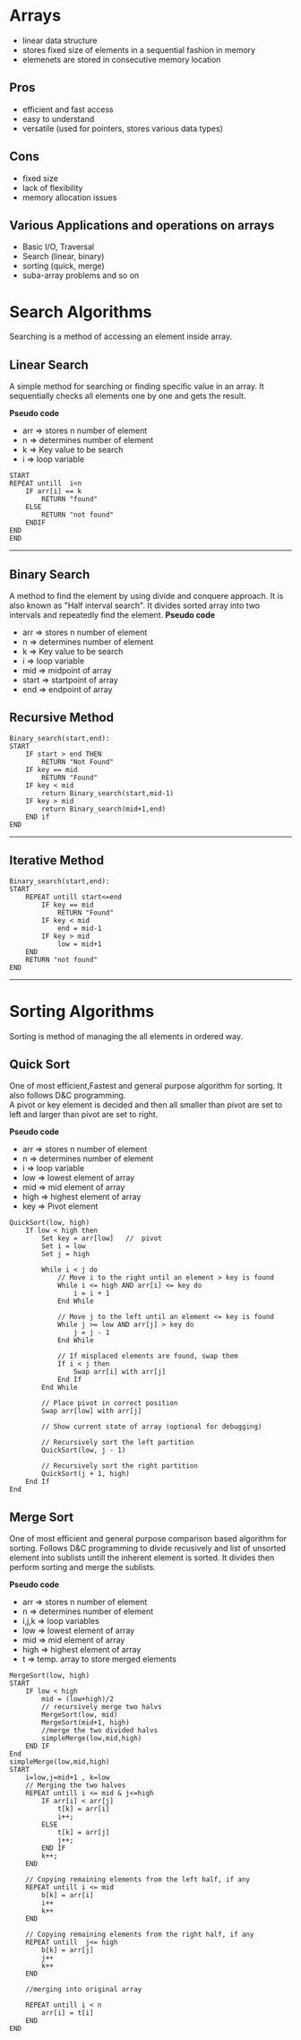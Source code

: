 # Arrays
- linear data structure
- stores fixed size of elements in a sequential fashion in memory
- elemenets are stored in consecutive memory location

## Pros

- efficient and fast access
- easy to understand
- versatile (used for pointers, stores various data types)

## Cons

- fixed size
- lack of flexibility
- memory allocation issues

## Various Applications and operations on arrays

- Basic I/O, Traversal
- Search (linear, binary)
- sorting (quick, merge)
- suba-array problems and so on

# Search Algorithms

Searching is a method of accessing an element inside array.

## Linear Search

A simple method for searching or finding specific value in an array. It sequentially checks all elements one by one and gets the result.

**Pseudo code**

- arr => stores n number of element
- n => determines number of element
- k => Key value to be search
- i => loop variable

```
START
REPEAT untill  i<n
    IF arr[i] == k
        RETURN "found"
    ELSE
        RETURN "not found"
    ENDIF
END
END
```

---

## Binary Search

A method to find the element by using divide and conquere approach. It is also known as "Half interval search". It divides sorted array into two intervals and repeatedly find the element.
**Pseudo code**

- arr => stores n number of element
- n => determines number of element
- k => Key value to be search
- i => loop variable
- mid => midpoint of array
- start => startpoint of array
- end => endpoint of array

## Recursive Method

```
Binary_search(start,end):
START
    IF start > end THEN
        RETURN "Not Found"
    IF key == mid
        RETURN "Found"
    IF key < mid
        return Binary_search(start,mid-1)
    IF key > mid
        return Binary_search(mid+1,end)
    END if
END
```

---

## Iterative Method

```
Binary_search(start,end):
START
    REPEAT untill start<=end
        IF key == mid
            RETURN "Found"
        IF key < mid
            end = mid-1
        IF key > mid
            low = mid+1
    END
    RETURN "not found"
END
```

---

# Sorting Algorithms

Sorting is method of managing the all elements in ordered way.

## Quick Sort

One of most efficient,Fastest and general purpose algorithm for sorting. It also follows D&C programming.  
A pivot or key element is decided and then all smaller than pivot are set to left and larger than pivot are set to right.

**Pseudo code**

- arr => stores n number of element
- n => determines number of element
- i => loop variable
- low => lowest element of array
- mid => mid element of array
- high => highest element of array
- key => Pivot element

```
QuickSort(low, high)
    If low < high then
        Set key = arr[low]   //  pivot
        Set i = low
        Set j = high

        While i < j do
            // Move i to the right until an element > key is found
            While i <= high AND arr[i] <= key do
                i = i + 1
            End While

            // Move j to the left until an element <= key is found
            While j >= low AND arr[j] > key do
                j = j - 1
            End While

            // If misplaced elements are found, swap them
            If i < j then
                Swap arr[i] with arr[j]
            End If
        End While

        // Place pivot in correct position
        Swap arr[low] with arr[j]

        // Show current state of array (optional for debugging)

        // Recursively sort the left partition
        QuickSort(low, j - 1)

        // Recursively sort the right partition
        QuickSort(j + 1, high)
    End If
End
```

## Merge Sort

One of most efficient and general purpose comparison based algorithm for sorting. Follows D&C programming to divide recusively and list of unsorted element into sublists untill the inherent element is sorted. It divides then perform sorting and merge the sublists.

**Pseudo code**

- arr => stores n number of element
- n => determines number of element
- i,j,k => loop variables
- low => lowest element of array
- mid => mid element of array
- high => highest element of array
- t => temp. array to store merged elements

```
MergeSort(low, high)
START
    IF low < high
        mid = (low+high)/2
        // recursively merge two halvs
        MergeSort(low, mid)
        MergeSort(mid+1, high)
        //merge the two divided halvs
        simpleMerge(low,mid,high)
    END IF
End
simpleMerge(low,mid,high)
START
    i=low,j=mid+1 , k=low
    // Merging the two halves
    REPEAT untill i <= mid & j<=high 
        IF arr[i] < arr[j]
            t[k] = arr[i]
            i++;
        ELSE
            t[k] = arr[j]
            j++;
        END IF
        k++;
    END

    // Copying remaining elements from the left half, if any
    REPEAT untill i <= mid
        b[k] = arr[i]
        i++
        k++
    END
    
    // Copying remaining elements from the right half, if any
    REPEAT untill  j<= high
        b[k] = arr[j]
        j++
        k++
    END
    
    //merging into original array

    REPEAT untill i < n 
        arr[i] = t[i]
    END
END
```